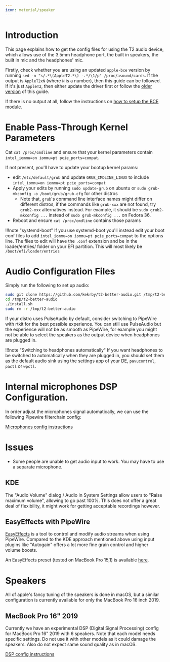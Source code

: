 ```yaml
---
icon: material/speaker
---
```


# Introduction

This page explains how to get the config files for using the T2 audio device, which allows use of the 3.5mm headphone port, the built in speakers, the built in mic and the headphones' mic.

Firstly, check whether you are using an updated `apple-bce` version by running `sed -n "s/.*\(AppleT2.*\) -.*/\1/p" /proc/asound/cards`. If the output is `AppleT2xN` (where `N` is a number), then this guide can be followed. If it's just `AppleT2`, then either update the driver first or follow the [older version](https://github.com/t2linux/wiki/blob/00e882d0d5afb3102aedd02872426dc5fba789a5/docs/guides/audio-config.md) of this guide.

If there is no output at all, follow the instructions on [how to setup the BCE module](https://wiki.t2linux.org/guides/dkms/#installing-modules).

# Enable Pass-Through Kernel Parameters

Cat `cat /proc/cmdline` and ensure that your kernel parameters contain `intel_iommu=on iommu=pt pcie_ports=compat`.

If not present, you'll have to update your bootup kernel params:

- edit `/etc/default/grub` and update `GRUB_CMDLINE_LINUX` to include `intel_iommu=on iommu=pt pcie_ports=compat`
- Apply your edits by running `sudo update-grub` on ubuntu or `sudo grub-mkconfig -o /boot/grub/grub.cfg` for other distros
    - Note that, `grub`'s command line interface names might differ on different distros, if the commands like `grub-xxx` are not found, try `grub2-xxx` alternatives instead. For example, it should be `sudo grub2-mkconfig ...` instead of `sudo grub-mkconfig ...` on Fedora 36.
- Reboot and ensure `cat /proc/cmdline` contains those params

!!!note "systemd-boot"
    If you use systemd-boot you'll instead edit your boot conf files to add `intel_iommu=on iommu=pt pcie_ports=compat` to the options line. The files to edit will have the `.conf` extension and be in the loader/entries/ folder on your EFI partition. This will most likely be `/boot/efi/loader/entries`

# Audio Configuration Files

Simply run the following to set up audio:

```bash
sudo git clone https://github.com/kekrby/t2-better-audio.git /tmp/t2-better-audio
cd /tmp/t2-better-audio
./install.sh
sudo rm -r /tmp/t2-better-audio
```

If your distro uses PulseAudio by default, consider switching to PipeWire with rtkit for the best possible experience. You can still use PulseAudio but the experience will not be as smooth as PipeWire, for example you might not be able to select the speakers as the output device when headphones are plugged in.

!!!note "Switching to headphones automatically"
    If you want headphones to be switched to automatically when they are plugged in, you should set them as the default audio sink using the settings app of your DE, `pavucontrol`, `pactl` or `wpctl`.

# Internal microphones DSP Configuration.

In order adjust the microphones signal automatically, we can use the following Pipewire filterchain config:

[Microphones config instructions](https://github.com/lemmyg/t2-apple-audio-dsp/tree/mic)

# Issues

- Some people are unable to get audio input to work. You may have to use a separate microphone.

## KDE

The "Audio Volume" dialog / Audio in System Settings allow users to "Raise maximum volume", allowing to go past 100%. This
does not offer a great deal of flexibility, it might work for getting acceptable recordings however.

## EasyEffects with PipeWire

[EasyEffects](https://github.com/wwmm/easyeffects) is a tool to control and modify audio streams when using PipeWire. Compared
to the KDE approach mentioned above using input plugins like "Autogain" offers a lot more fine grain control and higher volume
boosts.

An EasyEffects preset (tested on MacBook Pro 15,1) is available [here](https://github.com/angelobdev/t2-easyeffects-preset).

# Speakers

All of apple's fancy tuning of the speakers is done in macOS, but a similar configuration is currently available for only the MacBook Pro 16 inch 2019.

## MacBook Pro 16" 2019

Currently we have an experimental DSP (Digital Signal Processing) config for MacBook Pro 16" 2019 with 6 speakers.
Note that each model needs specific settings. Do not use it with other models as it could damage the speakers. Also do not expect same sound quality as in macOS.

[DSP config instructions](https://github.com/lemmyg/t2-apple-audio-dsp/tree/speakers_161)
